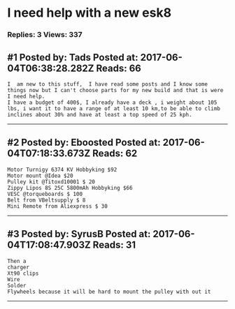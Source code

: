 # I need help with a new esk8

### Replies: 3 Views: 337

## \#1 Posted by: Tads Posted at: 2017-06-04T06:38:28.282Z Reads: 66

```
I  am new to this stuff,  I have read some posts and I know some things now but I can't choose parts for my new build and that is were I need help.
I have a budget of 400$, I already have a deck , i weight about 105 lbs, i want it to have a range of at least 10 km,to be able to climb inclines about 30% and have at least a top speed of 25 kph.
```

---
## \#2 Posted by: Eboosted Posted at: 2017-06-04T07:18:33.673Z Reads: 62

```
Motor Turnigy 6374 KV Hobbyking $92
Motor mount @Idea $20
Pulley kit @Titoxd10001 $ 20
Zippy Lipos 8S 25C 5800mAh Hobbyking $66
VESC @torqueboards $ 100
Belt from VBeltsupply $ 8
Mini Remote from Aliexpress $ 30
```

---
## \#3 Posted by: SyrusB Posted at: 2017-06-04T17:08:47.903Z Reads: 31

```
Then a 
charger 
Xt90 clips
Wire
Solder
Flywheels because it will be hard to mount the pulley with out it
```

---
